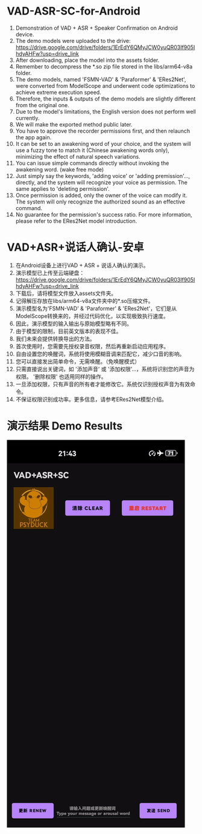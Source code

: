 # VAD-ASR-SC-for-Android
1. Demonstration of VAD + ASR + Speaker Confirmation on Android device.
2. The demo models were uploaded to the drive: https://drive.google.com/drive/folders/1ErEdY6QMyJCW0yuQR03If905IhdyAHFw?usp=drive_link
3. After downloading, place the model into the assets folder.
4. Remember to decompress the *.so zip file stored in the libs/arm64-v8a folder.
5. The demo models, named 'FSMN-VAD' & 'Paraformer' & 'ERes2Net', were converted from ModelScope and underwent code optimizations to achieve extreme execution speed.
6. Therefore, the inputs & outputs of the demo models are slightly different from the original one.
7. Due to the model's limitations, the English version does not perform well currently.
8. We will make the exported method public later.
9. You have to approve the recorder permissions first, and then relaunch the app again.
10. It can be set to an awakening word of your choice, and the system will use a fuzzy tone to match it (Chinese awakening words only), minimizing the effect of natural speech variations.
11. You can issue simple commands directly without invoking the awakening word. (wake free mode)
12. Just simply say the keywords, 'adding voice' or 'adding premission'..., directly, and the system will recognize your voice as permission. The same applies to 'deleting permission'.
13. Once permission is added, only the owner of the voice can modify it. The system will only recognize the authorized sound as an effective command.
14. No guarantee for the permission's success ratio. For more information, please refer to the ERes2Net model introduction.

# VAD+ASR+说话人确认-安卓
1. 在Android设备上进行VAD + ASR + 说话人确认的演示。
2. 演示模型已上传至云端硬盘：https://drive.google.com/drive/folders/1ErEdY6QMyJCW0yuQR03If905IhdyAHFw?usp=drive_link
3. 下载后，请将模型文件放入assets文件夹。
4. 记得解压存放在libs/arm64-v8a文件夹中的*.so压缩文件。
5. 演示模型名为'FSMN-VAD' & 'Paraformer' & 'ERes2Net'，它们是从ModelScope转换来的，并经过代码优化，以实现极致执行速度。
6. 因此，演示模型的输入输出与原始模型略有不同。
7. 由于模型的限制，目前英文版本的表现不佳。
8. 我们未来会提供转换导出的方法。
8. 首次使用时，您需要先授权录音权限，然后再重新启动应用程序。
10. 自由设置您的唤醒词，系统将使用模糊音调来匹配它，减少口音的影响。
11. 您可以直接发出简单命令，无需唤醒。（免唤醒模式）
12. 只需直接说出关键词，如 '添加声音' 或 '添加权限'...，系统将识别您的声音为权限。 '删除权限' 也适用同样的操作。
13. 一旦添加权限，只有声音的所有者才能修改它。系统仅识别授权声音为有效命令。
14. 不保证权限识别成功率。更多信息，请参考ERes2Net模型介绍。
# 演示结果 Demo Results
![Demo Animation](https://github.com/DakeQQ/VAD-ASR-SC-for-Android/blob/main/asr.gif?raw=true)

